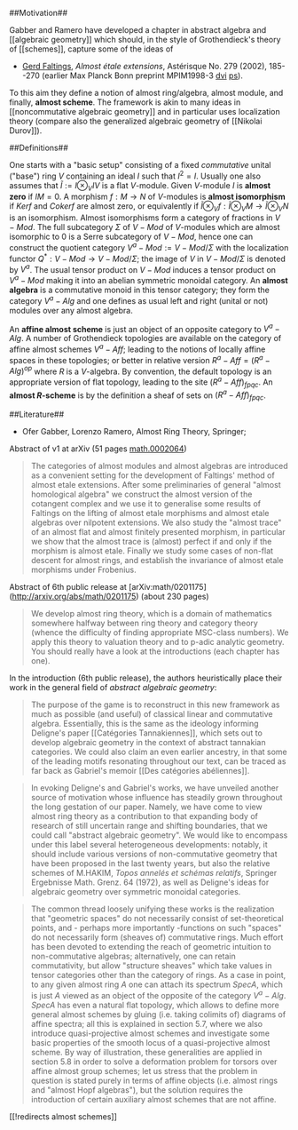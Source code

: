 ##Motivation##

Gabber and Ramero have developed a chapter in abstract algebra and [[algebraic geometry]] which should, in the style of Grothendieck's theory of [[schemes]], capture some of the ideas of 

* [Gerd Faltings](http://en.wikipedia.org/wiki/Gerd_Faltings), _Almost &#233;tale extensions_, Ast&#233;risque No. 279 (2002), 185--270 (earlier Max Planck Bonn preprint MPIM1998-3 [dvi](http://www.mpim-bonn.mpg.de/preprints/send?bid=2382) [ps](http://www.mpim-bonn.mpg.de/preprints/send?bid=1499)).

To this aim they define a notion of almost ring/algebra, almost module, and finally, __almost scheme__. The framework is akin to many ideas in [[noncommutative algebraic geometry]] and in particular uses localization theory (compare also the generalized algebraic geometry of [[Nikolai Durov]]).


##Definitions##

One starts with a "basic setup" consisting of a fixed _commutative_ unital ("base") ring $V$ containing an ideal $I$ such that $I^2 = I$. Usually one also assumes that $\tilde{I} := I \otimes_V I V$ is a flat $V$-module. Given $V$-module $I$ is __almost zero__ if $IM=0$. A morphism $f:M\to N$ of $V$-modules is __almost isomorphism__ if $Ker f$ and $Coker f$ are almost zero, or equivalently if $\tilde{I}\otimes_V f : \tilde{I}\otimes_V M\to \tilde{I}\otimes_V N$ is an isomorphism. Almost isomorphisms form a category of fractions in $V-Mod$. The full subcategory $\Sigma$ of $V-Mod$ of $V$-modules which are almost isomorphic to $0$ is a Serre subcategory of $V-Mod$, hence one can construct the quotient category $V^a-Mod := V-Mod/\Sigma$ with the localization functor $Q^* : V-Mod\to V-Mod/\Sigma$; the image of $V$ in $V-Mod/\Sigma$ is denoted by $V^a$. The usual tensor product on $V-Mod$ induces a tensor product on $V^a-Mod$ making it into an abelian symmetric monoidal category. An __almost algebra__ is a commutative monoid in this tensor category; they form the category $V^a-Alg$ and one defines as usual left and right (unital or not) modules over any almost algebra. 

An __affine almost scheme__ is just an object of an opposite category to $V^a-Alg$. A number of Grothendieck topologies are available on the category of affine almost schemes $V^a-Aff$; leading to the notions of locally affine spaces in these topologies; or better in relative version $R^a-Aff = (R^a-Alg)^{op}$ where $R$ is a $V$-algebra. By convention, the default topology is an appropriate version of flat topology, leading to the site $(R^a-Aff)_{fpqc}$. An __almost $R$-scheme__ is by the definition a sheaf of sets on $(R^a-Aff)_{fpqc}$. 

##Literature##

* Ofer Gabber, Lorenzo Ramero,  Almost Ring Theory, Springer; 

Abstract of v1 at arXiv (51 pages [math.0002064](http://arxiv.org/abs/math/0002064))

>The categories of almost modules and almost algebras are introduced as a convenient setting for the development of Faltings' method of almost etale extensions. After some preliminaries of general "almost homological algebra" we construct the almost version of the cotangent complex and we use it to generalise some results of Faltings on the lifting of almost etale morphisms and almost etale algebras over nilpotent extensions. We also study the "almost trace" of an almost flat and almost finitely presented morphism, in particular we show that the almost trace is (almost) perfect if and only if the morphism is almost etale. Finally we study some cases of non-flat descent for almost rings, and establish the invariance of almost etale morphisms under Frobenius. 

Abstract of 6th public release at [arXiv:math/0201175] (http://arxiv.org/abs/math/0201175) (about 230 pages)

>We develop almost ring theory, which is a domain of mathematics somewhere halfway between ring theory and category theory (whence the difficulty of finding appropriate MSC-class numbers). We apply this theory to valuation theory and to p-adic analytic geometry. You should really have a look at the introductions (each chapter has one). 

In the introduction (6th public release), the authors heuristically place their work in the general field of _abstract algebraic geometry_:

>The purpose of the game is to reconstruct in this new framework as much as possible (and useful) of classical linear and commutative algebra. Essentially, this is the same as the ideology informing Deligne's paper [[Catégories Tannakiennes]], which sets out to develop algebraic geometry in the context of abstract tannakian categories. We could also claim an even earlier ancestry, in that some of the leading motifs resonating throughout our text, can be traced as far back as Gabriel's memoir [[Des catégories abéliennes]].

>In evoking Deligne's and Gabriel's works, we have unveiled another source of motivation whose influence has steadily grown throughout the long gestation of our paper. Namely, we have come to view almost ring theory as a contribution to that expanding body of research of still uncertain range and shifting boundaries, that we could call "abstract algebraic geometry". We would like to encompass under this label several heterogeneous developments: notably, it should include various versions of non-commutative geometry that have been proposed in the last twenty years, but also the relative schemes of M.HAKIM, _Topos annel&#233;s et sch&#233;mas relatifs_, Springer Ergebnisse Math. Grenz. 64 (1972), as well as Deligne's ideas for algebraic geometry over symmetric monoidal categories.

>The common thread loosely unifying these works is the realization that "geometric spaces" do not necessarily consist of set-theoretical points, and - perhaps more importantly -functions on such "spaces" do not necessarily form (sheaves of) commutative rings. Much effort has been devoted to extending the reach of geometric intuition to non-commutative algebras; alternatively, one can retain commutativity, but allow "structure sheaves" which take values in tensor categories other than the category of rings. As a case in point, to any given almost ring $A$ one can attach its spectrum $Spec A$, which is just $A$ viewed as an object of the opposite of the category $V^a-Alg$. $Spec A$ has even a natural flat topology, which allows to define more general almost schemes by gluing (i.e. taking colimits of) diagrams of affine spectra; all this is explained in section 5.7, where we also introduce quasi-projective almost schemes and investigate some basic properties of the smooth locus of a quasi-projective almost scheme. By way of illustration, these generalities are applied in section 5.8 in order to solve a deformation problem for torsors over affine almost group schemes; let us stress that the problem in question is stated purely in terms of affine objects (i.e. almost rings and "almost Hopf algebras"), but the solution requires the introduction of certain auxiliary almost schemes that are not affine.

[[!redirects almost schemes]]